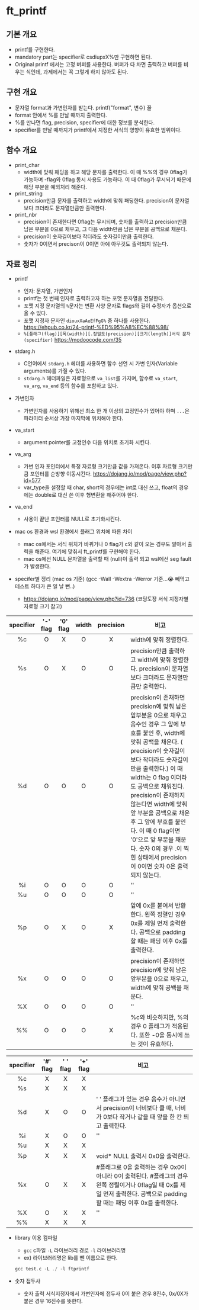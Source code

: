 # ft_printf
## 기본 개요
* printf를 구현한다.
* mandatory part는 specifier로 csdiupxX%만 구현하면 된다.
* Original printf 에서는 고정 버퍼를 사용한다. 버퍼가 다 차면 출력하고 버퍼를 비우는 식인데, 과제에서는 꼭 그렇게 하지 않아도 된다.

## 구현 개요
* 문자열 format과 가변인자를 받는다. printf("format", 변수) 꼴
* format 안에서 %를 만날 때까지 출력한다.
* %를 만나면 flag, precision, specifier에 대한 정보를 분석한다.
* specifier를 만날 때까지가 printf에서 지정한 서식의 영향이 유효한 범위이다.

## 함수 개요
* print_char
  * width에 맞춰 패딩을 하고 해당 문자를 출력한다. 이 때 %%의 경우 0flag가 가능하며 -flag와 0flag 동시 사용도 가능하다. 이 때 0flag가 무시되기 때문에 해당 부분을 예외처리 해준다.
* print_string
  * precision만큼 문자를 출력하고 width에 맞춰 패딩한다. precision이 문자열보다 크더라도 문자열만큼만 출력한다.
* print_nbr
  * precision이 존재한다면 0flag는 무시되며, 숫자를 출력하고 precision만큼 남은 부분을 0으로 채우고, 그 다음 width만큼 남은 부분을 공백으로 채운다.
  * precision이 숫자길이보다 작더라도 숫자길이만큼 출력한다.
  * 숫자가 0이면서 precison이 0이면 아예 아무것도 출력되지 않는다.

## 자료 정리
* printf
  * 인자: 문자열, 가변인자
  * printf는 첫 번째 인자로 출력하고자 하는 포맷 문자열을 전달한다.
  * 포맷 지정 문자열의 ``%``문자는 변환 사양 문자로 flags와 길이 수정자가 옵션으로 올 수 있다.
  * 포맷 지정자 문자인 ``diouxXaAeEfFgG%`` 중 하나를 사용한다. <https://ehpub.co.kr/24-printf-%ED%95%A8%EC%88%98/>
  * ``%[플래그(flag)][폭(width)][.정밀도(precision)][크기(length)]서식 문자(specifier)`` <https://modoocode.com/35>

* stdarg.h
  * C언어에서 ``stdarg.h`` 헤더를 사용하면 함수 선언 시 가변 인자(Variable arguments)를 가질 수 있다.
  * ``stdarg.h`` 헤더파일은 자료형으로 ``va_list``를 가지며, 함수로 ``va_start``, ``va_arg``, ``va_end`` 등의 함수를 포함하고 있다.

* 가변인자
  * 가변인자를 사용하기 위해선 최소 한 개 이상의 고정인수가 있어야 하며 ``...``은 파라미터 순서상 가장 마지막에 위치해야 한다.

* va_start
  * argument pointer를 고정인수 다음 위치로 초기화 시킨다.

* va_arg
  * 가변 인자 포인터에서 특정 자료형 크기만큼 값을 가져온다. 이후 자료형 크기만큼 포인터를 순방향 이동시킨다. <https://dojang.io/mod/page/view.php?id=577>
  * var_type을 설정할 때 char, short의 경우에는 int로 대신 쓰고, float의 경우에는 double로 대신 쓴 이후 형변환을 해주어야 한다.

* va_end
  * 사용이 끝난 포인터를 NULL로 초기화시킨다.

* mac os 환경과 wsl 환경에서 플래그 위치에 따른 차이
  * mac os에서는 서식 위치가 바뀌거나 0 flag가 c와 같이 오는 경우도 알아서 출력을 해준다. 여기에 맞춰서 ft_printf를 구현해야 한다.
  * mac os에선 NULL 문자열을 출력할 때 (null)이 출력 되고 wsl에선 seg fault가 발생한다.

* specifer별 정리 (mac os 기준) (gcc -Wall -Wextra -Werror 기준...😭 빼먹고 테스트 하다가 큰 일 날 뻔..)
  * https://dojang.io/mod/page/view.php?id=736 (코딩도장 서식 지정자별 자료형 크기 참고)

| specifier | '-' flag | '0' flag | width | precision | 비고 |
|:---------:|:------------------------:|:--------:|:-----:|:---------:|------|
|%c| O | X | O | X | width에 맞춰 정렬한다. |
|%s| O | X | O | O | precision만큼 출력하고 width에 맞춰 정렬한다. precision이 문자열보다 크더라도 문자열만큼만 출력한다.|
|%d| O | O | O | O | precision이 존재하면 precision에 맞춰 남은 앞부분을 0으로 채우고 음수인 경우 그 앞에 부호를 붙인 후, width에 맞춰 공백을 채운다. ( precision이 숫자길이보다 작더라도 숫자길이만큼 출력한다.) 이 때 width는 0 flag 이더라도 공백으로 채워진다. precision이 존재하지 않는다면 width에 맞춰 앞 부분을 공백으로 채운 후 그 앞에 부호를 붙인다. 이 때 0 flag이면 '0'으로 앞 부분을 채운다. 숫자 0의 경우 .이 찍힌 상태에서 precision이 0이면 숫자 0은 출력되지 않는다. |
|%i| O | O | O | O | '' |
|%u| O | O | O | O | '' |
|%p| O | X | O | X | 앞에 0x를 붙여서 반환한다. 왼쪽 정렬인 경우 0x를 제일 먼저 출력한다. 공백으로 padding할 때는 패딩 이후 0x를 출력한다. |
|%x| O | O | O | O | precision이 존재하면 precision에 맞춰 남은 앞부분을 0으로 채우고, width에 맞춰 공백을 채운다. |
|%X| O | O | O | O | '' |
|%%| O | O | O | X | %c와 비슷하지만, %의 경우 0 플래그가 적용된다. 또한 -0을 동시에 쓰는 것이 유효하다. |

| specifier | '#' flag | ' ' flag | '+' flag | 비고 |
|:---------:|:--------:|:--------:|:--------:|------|
|%c| X | X | X |    |
|%s| X | X | X |    |
|%d| X | O | O | ' ' 플래그가 있는 경우 음수가 아니면서 precision이 너비보다 클 때, 너비가 0보다 작거나 같을 때 앞을 한 칸 띄고 출력한다. |
|%i| X | O | O | '' |
|%u| X | X | X |    |
|%p| X | X | X | void* NULL 출력시 0x0을 출력한다. |
|%x| O | X | X | #플래그로 0을 출력하는 경우 0x0이 아니라 0이 출력된다. #플래그의 경우 왼쪽 정렬이거나 0flag일 때 0x를 제일 먼저 출력한다. 공백으로 padding할 때는 패딩 이후 0x를 출력한다. |
|%X| O | X | X | '' |
|%%| X | X | X |    |

* library 이용 컴파일
  * ``gcc`` c파일 ``-L`` 라이브러리 경로 ``-l`` 라이브러리명
  * ex) 라이브러리명은 lib를 뺀 이름으로 한다.
  ```c
  gcc test.c -L ./ -l ftprintf
  ```
  
* 숫자 접두사
  * 숫자 출력 서식지정자에서 가변인자에 접두사 0이 붙은 경우 8진수, 0x/0X가 붙은 경우 16진수를 뜻한다.
